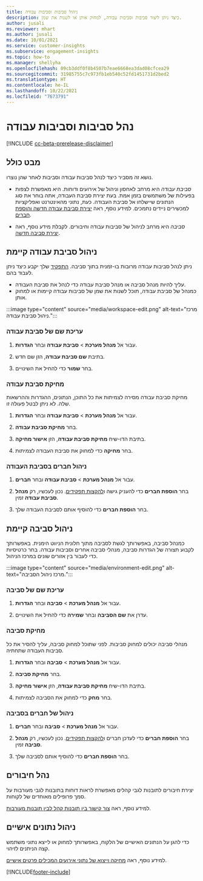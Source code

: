 ```yaml
---
title: ניהול סביבות וסביבות עבודה
description: כיצד ניתן ליצור סביבות וסביבות עבודה, למחוק אותן או לשנות את שמן.
author: jusali
ms.reviewer: mhart
ms.author: jusali
ms.date: 10/01/2021
ms.service: customer-insights
ms.subservice: engagement-insights
ms.topic: how-to
ms.manager: shellyha
ms.openlocfilehash: 09cb3ddf0f8b4507b7eae6668ea3dad08cfcea29
ms.sourcegitcommit: 31985755c7c973fb1eb540c52fd1451731d2bed2
ms.translationtype: HT
ms.contentlocale: he-IL
ms.lasthandoff: 10/22/2021
ms.locfileid: "7673791"
---
```

# <a name="manage-environments-and-workspaces"></a>נהל סביבות וסביבות עבודה

[!INCLUDE [cc-beta-prerelease-disclaimer](includes/cc-beta-prerelease-disclaimer.md)]

## <a name="overview"></a>מבט כולל

נושא זה מסביר כיצד לנהל סביבות עבודה וסביבות לאחר שהן נוצרו. 

- *סביבת עבודה* היא מרחב לאחסון וניהול של אירועים ודוחות. היא מאפשרת לצפות בפעילות של משתמשים בזמן אמת. בעת יצירת סביבת העבודה, אתה בוחר את סוג הנתונים שיישלחו אל סביבת העבודה. כעת, נתוני מהאינטרנט ואפליקציות למכשירים ניידים נתמכים. למידע נוסף, ראה [יצירת סביבת עבודה חדשה והוספת חברים](create-workspace.md).

- *סביבה* היא מרחב לניהול של סביבות עבודה וחיבורים. לקבלת מידע נוסף, ראה [יצירת סביבה חדשה](create-new-environment.md).

## <a name="manage-an-existing-workspace"></a>ניהול סביבת עבודה קיימת

ניתן לנהל סביבות עבודה מרובות בו-זמנית בתוך סביבה. [התפקיד](user-roles.md) שלך יקבע כיצד ניתן לעבוד בהם. 

 - עליך להיות מנהל סביבה או מנהל סביבת עבודה כדי לנהל את סביבת העבודה.
 - כמנהל של סביבת עבודה, תוכל לשנות את שמן של סביבות עבודה קיימות או למחוק אותן. 

:::image type="content" source="media/workspace-edit.png" alt-text="מרכז ניהול סביבת עבודה.":::

### <a name="edit-a-workspace-name"></a>עריכת שם של סביבת עבודה

1. עבור אל **מנהל מערכת** > **סביבת עבודה** ובחר **הגדרות**.

1. בתיבת **שם סביבת עבודה**, הזן שם חדש.

1. בחר **שמור** כדי להחיל את השינויים.

### <a name="delete-a-workspace"></a>מחיקת סביבת עבודה

מחיקת סביבת עבודה מסירה לצמיתות את כל התוכן, הנתונים, ההגדרות וההרשאות שלה. לא ניתן לבטל פעולה זו.‬

1. עבור אל **מנהל מערכת** > **סביבת עבודה** ובחר **הגדרות**.

1. בחר **מחיקת סביבת עבודה**. 

1. בתיבת הדו-שיח **מחיקת סביבת עבודה**, הזן **אישור מחיקה**. 

1. בחר **מחיקה** כדי למחוק את סביבת העבודה לצמיתות.

### <a name="manage-workspace-members"></a>ניהול חברים בסביבת העבודה

1. עבור אל **מנהל מערכת** > **סביבת עבודה** ובחר **חברים**.

1. בחר **הוספת חברים** כדי להעניק גישה ו[להקצות תפקידים](user-roles.md). נכון לעכשיו, רק **מנהל סביבת עבודה** זמין.

1. בחר **הוספת חברים** כדי להוסיף אותם לסביבת העבודה שלך.

## <a name="manage-an-existing-environment"></a>ניהול סביבה קיימת

כמנהל סביבה, באפשרותך לגשת לסביבה מתוך חלונית הניווט הימנית. באפשרותך לקבוע תצורה של הגדרות סביבה, מנהלי סביבה אחרים וסביבות עבודה. בחר כרטיסיות כדי לעבור בין אזורים שונים במרכז הניהול.

:::image type="content" source="media/environment-edit.png" alt-text="מרכז ניהול הסביבה.":::

### <a name="edit-an-environment-name"></a>עריכת שם של סביבה

1. עבור אל **מנהל מערכת** > **סביבה** ובחר **הגדרות**.

1. עדרן את **שם הסביבה** ובחר **שמירה** כדי להחיל את השינויים.

### <a name="delete-an-environment"></a>מחיקת סביבה

מנהלי סביבה יכולים למחוק סביבות. לפני שתוכל למחוק סביבה, עליך להסיר את כל סביבות העבודה שתחתיה.

1. עבור אל **מנהל מערכת** > **סביבה** ובחר **הגדרות**.

1. בחר **מחיקת סביבה**. 

1. בתיבת הדו-שיח **מחיקת סביבת עבודה**, הזן **אישור מחיקה**. 

1. בחר **מחק** כדי למחוק את הסביבה לצמיתות.

### <a name="manage-environment-members"></a>ניהול של חברים בסביבה

1. עבור אל **מנהל מערכת** > **סביבה** ובחר **חברים**.

1. בחר **הוספת חברים** כדי לעדכן חברים ו[להקצות תפקידים](user-roles.md). נכון לעכשיו, רק **מנהל סביבה** זמין.

1. בחר **הוספת חברים** כדי להוסיף אותם לסביבה שלך.

## <a name="manage-connections"></a>נהל חיבורים

יצירת חיבורים לתובנות לגבי קהלים מאפשרת לראות דוחות בתובנות לגבי מעורבות על סמך פרופילים מאוחדים של לקוחות. 

למידע נוסף, ראה [צור קישור בין תובנות קהל לבין תובנות מעורבות](integrate-audience-insights-engagement-insights.md).

## <a name="manage-personal-data"></a>ניהול נתונים אישיים

כדי להגן על הנתונים האישיים של הלקוח, באפשרותך למחוק או לייצא נתוני משתמש קצה הניתנים לזיהוי.

למידע נוסף, ראה [מחיקה וייצוא של נתוני אירועים המכילים פרטים אישיים](../dsr-rights-requests.md#deleting-and-exporting-event-data-containing-end-user-identifiable-information).

[!INCLUDE[footer-include](../includes/footer-banner.md)]
